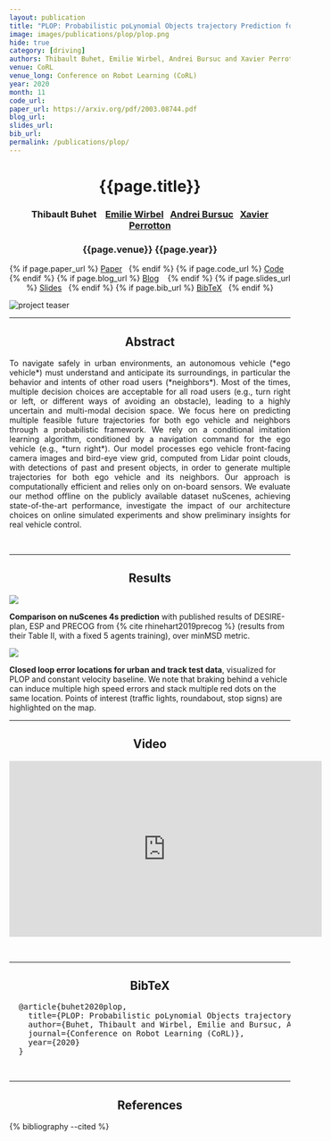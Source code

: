 ```yaml
---
layout: publication
title: "PLOP: Probabilistic poLynomial Objects trajectory Prediction for autonomous driving"
image: images/publications/plop/plop.png
hide: true
category: [driving]
authors: Thibault Buhet, Emilie Wirbel, Andrei Bursuc and Xavier Perrotton
venue: CoRL
venue_long: Conference on Robot Learning (CoRL)
year: 2020
month: 11
code_url:
paper_url: https://arxiv.org/pdf/2003.08744.pdf
blog_url:
slides_url:
bib_url:
permalink: /publications/plop/
---
```


<h1 align="center"> {{page.title}} </h1>
<!-- Simple call of authors -->
<!-- <h3 align="center"> {{page.authors}} </h3> -->
<!-- Alternatively you can add links to author pages -->
<h3 align="center"> Thibault Buhet &nbsp;&nbsp; <a href="https://scholar.google.com/citations?user=Z7wRy_cAAAAJ&hl=en">Emilie Wirbel</a>&nbsp;&nbsp; <a href="https://abursuc.github.io/">Andrei Bursuc</a>&nbsp;&nbsp; <a href="https://scholar.google.com/citations?hl=en&user=PBfow1oAAAAJ">Xavier Perrotton</a></h3>


<h3 align="center"> {{page.venue}} {{page.year}} </h3>

<div align="center">
  <p>
    {% if page.paper_url %}
    <a href="{{ page.paper_url }}"><i class="far fa-file-pdf"></i> Paper</a>&nbsp;&nbsp;
    {% endif %}
    {% if page.code_url %}
    <a href="{{ page.code_url }}"><i class="fab fa-github"></i> Code</a> &nbsp;&nbsp;
    {% endif %}
    {% if page.blog_url %}
    <a href="{{ page.blog_url }}"><i class="fab fa-blogger"></i> Blog</a> &nbsp;&nbsp;
    {% endif %}
    {% if page.slides_url %}
    <a href="{{ page.slides_url }}"><i class="far fa-file-pdf"></i> Slides</a>&nbsp;&nbsp;
    {% endif %}
    {% if page.bib_url %}
    <a href="{{ page.bib_url}}"><i class="far fa-file-alt"></i> BibTeX</a>&nbsp;&nbsp;
    {% endif %}
  </p>
</div>

<div class="publication-teaser">
    <img src="../../images/publications/plop/plop.png" alt="project teaser"/>
</div>


<hr>

<h2  align="center"> Abstract</h2>

<p align="justify">To navigate safely in urban environments, an autonomous vehicle (*ego vehicle*) must understand and anticipate its surroundings, in particular the behavior and intents of other road users (*neighbors*). Most of the times, multiple decision choices are acceptable for all road users (e.g., turn right or left, or different ways of avoiding an obstacle), leading to a highly uncertain and multi-modal decision space. We focus here on predicting multiple feasible future trajectories for both ego vehicle and neighbors through a probabilistic framework. We rely on a conditional imitation learning algorithm, conditioned by a navigation command for the ego vehicle (e.g., *turn right*). Our model processes ego vehicle front-facing camera images and bird-eye view grid, computed from Lidar point clouds, with detections of past and present objects, in order to generate multiple trajectories for both ego vehicle and its neighbors. Our approach is computationally efficient and relies only on on-board sensors. We evaluate our method offline on the publicly available dataset nuScenes, achieving state-of-the-art performance, investigate the impact of our architecture choices on online simulated experiments and show preliminary insights for real vehicle control.</p>

<br>
<hr>

<h2  align="center"> Results</h2>

![](../../images/publications/plop/results_nuscenes.png)
<div class="caption"><b>Comparison on nuScenes 4s prediction</b> with published results of DESIRE-plan, ESP and PRECOG from {% cite rhinehart2019precog %} (results from their Table II, with a fixed 5 agents training), over minMSD metric.
</div>

![](../../images/publications/plop/comparison_online.png)
<div class="caption"><b>Closed loop error locations for urban and track test data</b>, visualized for PLOP and constant velocity baseline. We note that braking behind a vehicle can induce multiple high speed errors and stack multiple red dots on the same location. Points of interest (traffic lights, roundabout, stop signs) are highlighted on the map.</div>

<hr>

<h2 align="center"> Video</h2>

<p align="center">
  <iframe width="560" height="315" src="https://www.youtube.com/embed/94FwahFmc5A" frameborder="0" allow="accelerometer; autoplay; clipboard-write; encrypted-media; gyroscope; picture-in-picture" allowfullscreen align="center"></iframe>
</p>

<br>
<hr>

<h2  align="center">BibTeX</h2>
<left>
  <pre class="bibtex-box">
  @article{buhet2020plop,
    title={PLOP: Probabilistic poLynomial Objects trajectory Planning for autonomous driving},
    author={Buhet, Thibault and Wirbel, Emilie and Bursuc, Andrei and Perrotton, Xavier},
    journal={Conference on Robot Learning (CoRL)},
    year={2020}
  }</pre>
</left>

<br>

<hr>

<h2  align="center">References</h2>

{% bibliography --cited %}
